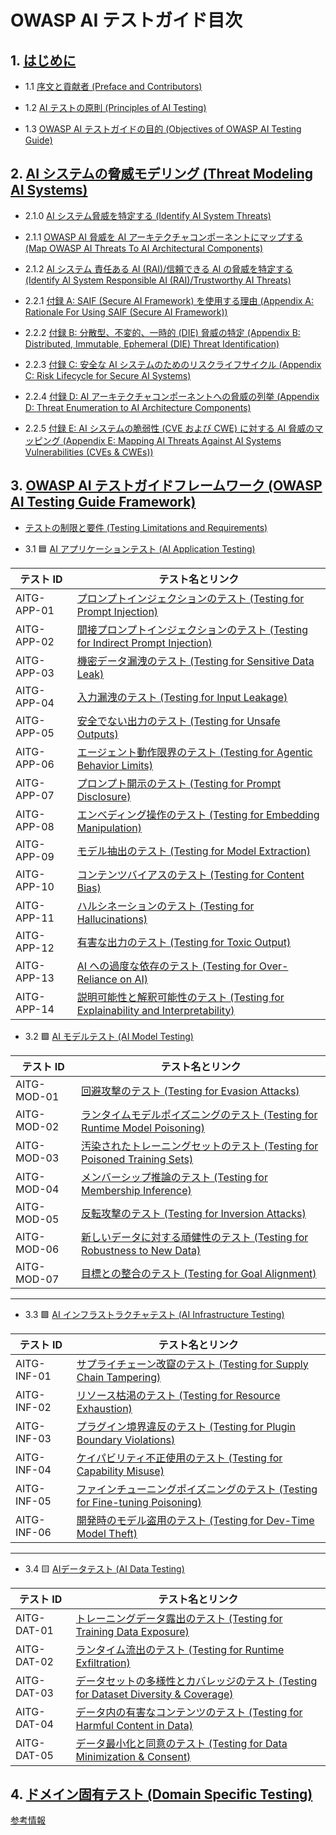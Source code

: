 

# OWASP AI テストガイド目次

## 1. [はじめに](content/1.0_Introduction.md)

- 1.1 [序文と貢献者 (Preface and Contributors)](content/1.1_Preface_and_Contributors.md)

- 1.2 [AI テストの原則 (Principles of AI Testing)](content/1.2_Principles_of_AI_Testing.md)

- 1.3 [OWASP AI テストガイドの目的 (Objectives of OWASP AI Testing Guide)](content/1.3_Objectives_of_AI_Testing_Guide.md)

## 2. [AI システムの脅威モデリング (Threat Modeling AI Systems)](content/2.0_Threat_Modeling_for_AI_Systems.md)

- 2.1.0 [AI システム脅威を特定する (Identify AI System Threats)](content/2.1_Identify_AI_Threats.md)

- 2.1.1 [OWASP AI 脅威を AI アーキテクチャコンポーネントにマップする (Map OWASP AI Threats To AI Architectural Components)](content/2.1.1_Architectural_Mapping_of_OWASP_Threats.md)

- 2.1.2 [AI システム 責任ある AI (RAI)/信頼できる AI の脅威を特定する (Identify AI System Responsible AI (RAI)/Trustworthy AI Threats)](content/2.1.2_Identify_RAI_threats.md)

- 2.2.1 [付録 A: SAIF (Secure AI Framework) を使用する理由 (Appendix A: Rationale For Using SAIF (Secure AI Framework))](content/2.2_Appendix_A.md)

- 2.2.2 [付録 B: 分散型、不変的、一時的 (DIE) 脅威の特定 (Appendix B: Distributed, Immutable, Ephemeral (DIE) Threat Identification)](content/2.2_Appendix_B.md)

- 2.2.3 [付録 C: 安全な AI システムのためのリスクライフサイクル (Appendix C: Risk Lifecycle for Secure AI Systems)](content/2.2_Appendix_C.md)

- 2.2.4 [付録 D: AI アーキテクチャコンポーネントへの脅威の列挙 (Appendix D: Threat Enumeration to AI Architecture Components)](content/2.2_Appendix_D.md)

- 2.2.5 [付録 E: AI システムの脆弱性 (CVE および CWE) に対する AI 脅威のマッピング (Appendix E: Mapping AI Threats Against AI Systems Vulnerabilities (CVEs & CWEs))](content/2.2_Appendix_E.md)

## 3. [OWASP AI テストガイドフレームワーク (OWASP AI Testing Guide Framework)](content/3.0_OWASP_AI_Testing_Guide_Framework.md)

- [テストの制限と要件 (Testing Limitations and Requirements)](content/3.0_Testing_Limitations_and_Requirements.md)

- 3.1 🟦 [AI アプリケーションテスト (AI Application Testing)](content/3.1_AI_Application_Testing.md)

| テスト ID     | テスト名とリンク |
|---------------|------------------|
| AITG-APP-01   | [プロンプトインジェクションのテスト (Testing for Prompt Injection)](content/tests/AITG-APP-01_Testing_for_Prompt_Injection.md) |
| AITG-APP-02   | [間接プロンプトインジェクションのテスト (Testing for Indirect Prompt Injection)](content/tests/AITG-APP-02_Testing_for_Indirect_Prompt_Injection.md) |
| AITG-APP-03   | [機密データ漏洩のテスト (Testing for Sensitive Data Leak)](content/tests/AITG-APP-03_Testing_for_Sensitive_Data_Leak.md) |
| AITG-APP-04   | [入力漏洩のテスト (Testing for Input Leakage)](content/tests/AITG-APP-04_Testing_for_Input_Leakage.md) |
| AITG-APP-05   | [安全でない出力のテスト (Testing for Unsafe Outputs)](content/tests/AITG-APP-05_Testing_for_Unsafe_Outputs.md) |
| AITG-APP-06   | [エージェント動作限界のテスト (Testing for Agentic Behavior Limits)](content/tests/AITG-APP-06_Testing_for_Agentic_Behavior_Limits.md) |
| AITG-APP-07   | [プロンプト開示のテスト (Testing for Prompt Disclosure)](content/tests/AITG-APP-07_Testing_for_Prompt_Disclosure.md) |
| AITG-APP-08   | [エンベディング操作のテスト (Testing for Embedding Manipulation)](content/tests/AITG-APP-08_Testing_for_Embedding_Manipulation.md) |
| AITG-APP-09   | [モデル抽出のテスト (Testing for Model Extraction)](content/tests/AITG-APP-09_Testing_for_Model_Extraction.md) |
| AITG-APP-10   | [コンテンツバイアスのテスト (Testing for Content Bias)](content/tests/AITG-APP-10_Testing_for_Content_Bias.md) |
| AITG-APP-11   | [ハルシネーションのテスト (Testing for Hallucinations)](content/tests/AITG-APP-11_Testing_for_Hallucinations.md) |
| AITG-APP-12   | [有害な出力のテスト (Testing for Toxic Output)](content/tests/AITG-APP-12_Testing_for_Toxic_Output.md) |
| AITG-APP-13   | [AI への過度な依存のテスト (Testing for Over-Reliance on AI)](content/tests/AITG-APP-13_Testing_for_Over-Reliance_on_AI.md) |
| AITG-APP-14   | [説明可能性と解釈可能性のテスト (Testing for Explainability and Interpretability)](content/tests/AITG-APP-14_Testing_for_Explainability_and_Interpretability.md) |


- 3.2 🟪 [AI モデルテスト (AI Model Testing)](content/3.2_AI_Model_Testing.md)

| テスト ID     | テスト名とリンク |
|---------------|------------------|
| AITG-MOD-01   | [回避攻撃のテスト (Testing for Evasion Attacks)](content/tests/AITG-MOD-01_Testing_for_Evasion_Attacks.md) |
| AITG-MOD-02   | [ランタイムモデルポイズニングのテスト (Testing for Runtime Model Poisoning)](content/tests/AITG-MOD-02_Testing_for_Runtime_Model_Poisoning.md) |
| AITG-MOD-03   | [汚染されたトレーニングセットのテスト (Testing for Poisoned Training Sets)](content/tests/AITG-MOD-03_Testing_for_Poisoned_Training_Sets.md) |
| AITG-MOD-04   | [メンバーシップ推論のテスト (Testing for Membership Inference)](content/tests/AITG-MOD-04_Testing_for_Membership_Inference.md) |
| AITG-MOD-05   | [反転攻撃のテスト (Testing for Inversion Attacks)](content/tests/AITG-MOD-05_Testing_for_Inversion_Attacks.md) |
| AITG-MOD-06   | [新しいデータに対する頑健性のテスト (Testing for Robustness to New Data)](content/tests/AITG-MOD-06_Testing_for_Robustness_to_New_Data.md) |
| AITG-MOD-07   | [目標との整合のテスト (Testing for Goal Alignment)](content/tests/AITG-MOD-07_Testing_for_Goal_Alignment.md) |

---

- 3.3 🟩 [AI インフラストラクチャテスト (AI Infrastructure Testing)](content/3.3_AI_Infrastructure_Testing.md)

| テスト ID     | テスト名とリンク |
|---------------|------------------|
| AITG-INF-01   | [サプライチェーン改竄のテスト (Testing for Supply Chain Tampering)](content/tests/AITG-INF-01_Testing_for_Supply_Chain_Tampering.md) |
| AITG-INF-02   | [リソース枯渇のテスト (Testing for Resource Exhaustion)](content/tests/AITG-INF-02_Testing_for_Resource_Exhaustion.md) |
| AITG-INF-03   | [プラグイン境界違反のテスト (Testing for Plugin Boundary Violations)](content/tests/AITG-INF-03_Testing_for_Plugin_Boundary_Violations.md) |
| AITG-INF-04   | [ケイパビリティ不正使用のテスト (Testing for Capability Misuse)](content/tests/AITG-INF-04_Testing_for_Capability_Misuse.md) |
| AITG-INF-05   | [ファインチューニングポイズニングのテスト (Testing for Fine-tuning Poisoning)](content/tests/AITG-INF-05_Testing_for_Fine-tuning_Poisoning.md) |
| AITG-INF-06   | [開発時のモデル盗用のテスト (Testing for Dev-Time Model Theft)](content/tests/AITG-INF-06_Testing_for_Dev-Time_Model_Theft.md) |

---

- 3.4 🟨 [AIデータテスト (AI Data Testing)](content/3.4_AI_Data_Testing.md)

| テスト ID     | テスト名とリンク |
|---------------|------------------|
| AITG-DAT-01   | [トレーニングデータ露出のテスト (Testing for Training Data Exposure)](content/tests/AITG-DAT-01_Testing_for_Training_Data_Exposure.md) |
| AITG-DAT-02   | [ランタイム流出のテスト (Testing for Runtime Exfiltration)](content/tests/AITG-DAT-02_Testing_for_Runtime_Exfiltration.md) |
| AITG-DAT-03   | [データセットの多様性とカバレッジのテスト (Testing for Dataset Diversity & Coverage)](content/tests/AITG-DAT-03_Testing_for_Dataset_Diversity_and_Coverage.md) |
| AITG-DAT-04   | [データ内の有害なコンテンツのテスト (Testing for Harmful Content in Data)](content/tests/AITG-DAT-04_Testing_for_Harmful_Content_in_Data.md) |
| AITG-DAT-05   | [データ最小化と同意のテスト (Testing for Data Minimization & Consent)](content/tests/AITG-DAT-05_Testing_for_Data_Minimization_and_Consent.md) |

## 4. [ドメイン固有テスト (Domain Specific Testing)](content/4.0_Domain_Specific_Testing.md)

 [参考情報](content/References.md)

